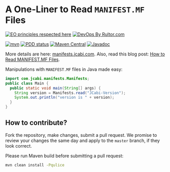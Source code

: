 # A One-Liner to Read `MANIFEST.MF` Files

[![EO principles respected here](https://www.elegantobjects.org/badge.svg)](https://www.elegantobjects.org)
[![DevOps By Rultor.com](https://www.rultor.com/b/jcabi/jcabi-manifests)](https://www.rultor.com/p/jcabi/jcabi-manifests)

[![mvn](https://github.com/jcabi/jcabi-manifests/actions/workflows/mvn.yml/badge.svg)](https://github.com/jcabi/jcabi-manifests/actions/workflows/mvn.yml)
[![PDD status](https://www.0pdd.com/svg?name=jcabi/jcabi-manifests)](https://www.0pdd.com/p?name=jcabi/jcabi-manifests)
[![Maven Central](https://maven-badges.herokuapp.com/maven-central/com.jcabi/jcabi-manifests/badge.svg)](https://maven-badges.herokuapp.com/maven-central/com.jcabi/jcabi-manifests)
[![Javadoc](https://javadoc.io/badge/com.jcabi/jcabi-manifests.svg)](https://www.javadoc.io/doc/com.jcabi/jcabi-manifests)

More details are here:
[manifests.jcabi.com](http://manifests.jcabi.com/index.html).
Also, read this blog post: [How to Read MANIFEST.MF Files][blog].

Manipulations with `MANIFEST.MF` files in Java made easy:

```java
import com.jcabi.manifests.Manifests;
public class Main {
  public static void main(String[] args) {
    String version = Manifests.read("JCabi-Version");
    System.out.println("version is " + version);
  }
}
```

## How to contribute?

Fork the repository, make changes, submit a pull request.
We promise to review your changes the same day and apply to
the `master` branch, if they look correct.

Please run Maven build before submitting a pull request:

```bash
mvn clean install -Pqulice
```

[blog]: http://www.yegor256.com/2014/07/03/how-to-read-manifest-mf.html
